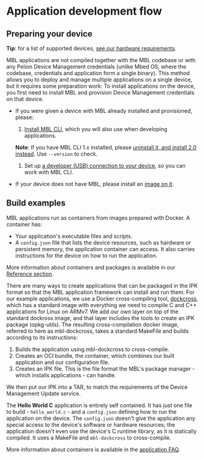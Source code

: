 # Application development flow

## Preparing your device

<span class="tips">**Tip**: for a list of supported devices, [see our hardware requirements](../first-image/hardware.html).</span>

MBL applications are not compiled together with the MBL codebase or with any Pelion Device Management credentials (unlike Mbed OS, where the codebase, credentials and application form a single binary). This method allows you to deploy and manage multiple applications on a single device, but it requires some preparation work: To install applications on the device, you first need to install MBL and provision Device Management credentials on that device.

* If you were given a device with MBL already installed and provisioned, please:

    1. [Install MBL CLI](../develop-apps/setting-up.html), which you will also use when developing applications.

    <span class="notes">**Note**: If you have MBL CLI 1.x installed, please [uninstall it, and install 2.0 instead](../develop-apps/setting-up.html#setting-up-mbl-cli). Use `--version` to check.</span>

    1. Set up [a developer (USB) connection to your device](../develop-apps/setting-up.html#setting-up-networking), so you can work with MBL CLI.

* If your device does not have MBL, please install an [image on it](../first-image/index.html).


## Build examples

MBL applications run as containers from images prepared with Docker. A container has:

* Your application's executable files and scripts.
* A `config.json` file that lists the device resources, such as hardware or persistent memory, the application container can access. It also carries instructions for the device on how to run the application.

<span class="tips">More information about containers and packages is available in our [Reference section](../references/application-containers-and-packages.html).</span>

There are many ways to create applications that can be packaged in the IPK format so that the MBL application framework can install and run them. For our example applications, we use a Docker cross-compiling tool, [dockcross](https://github.com/dockcross/dockcross), which has a standard image with everything we need to compile C and C++ applications for Linux on ARMv7. We add our own layer on top of the standard dockross image, and that layer includes the tools to create an IPK package (opkg-utils). The resulting cross-compilation docker image, referred to here as mbl-dockcross, takes a standard MakeFile and builds according to its instructions:

1. Builds the application using mbl-dockcross to cross-compile.
1. Creates an OCI bundle, the container, which combines our built application and our configuration file.
1. Creates an IPK file. This is the file format the MBL's package manager - which installs applications - can handle.

We then put our IPK into a TAR, to match the requirements of the Device Management Update service.

The **Hello World C** application is entirely self contained. It has just one file to build - `hello_world.c` - and a `config.json` defining how to run the application on the device. The `config.json` doesn't give the application any special access to the device's software or hardware resources; the application doesn't even use the device's C runtime library, as it is statically compiled. It uses a MakeFile and `mbl-dockcross` to cross-compile.

<span class="tips">More information about containers is available in the [application FAQ](../develop-apps/frequently-asked-questions.html).</span>

<!--1. The QR scanner Python application (coming soon) uses its `config.json` to access the device's hardware resources and persistent memory.

    This application is Dockerized (built in a Docker container) - because it's a Python application that (by choice) includes the Python runtime environment with it, as well as the OpenCV library to capture camera frames, it cannot be built and converted to an OCI individually (the way the Hello World C application is built). Instead, it's built and then bundled with all its Python dependencies.
-->
